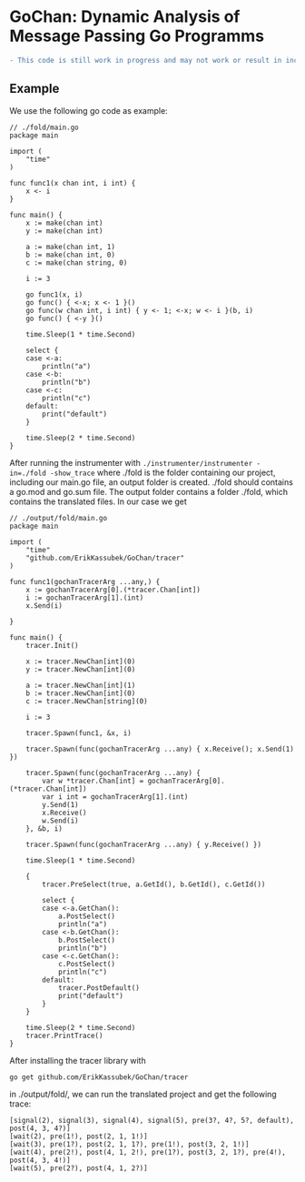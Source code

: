 # GoChan: Dynamic Analysis of Message Passing Go Programms

```diff 
- This code is still work in progress and may not work or result in incorrect behavior!
```

## Example
We use the following go code as example:
```
// ./fold/main.go
package main

import (
	"time"
)

func func1(x chan int, i int) {
	x <- i
}

func main() {
	x := make(chan int)
	y := make(chan int)

	a := make(chan int, 1)
	b := make(chan int, 0)
	c := make(chan string, 0)

	i := 3

	go func1(x, i)
	go func() { <-x; x <- 1 }()
	go func(w chan int, i int) { y <- 1; <-x; w <- i }(b, i)
	go func() { <-y }()

	time.Sleep(1 * time.Second)

	select {
	case <-a:
		println("a")
	case <-b:
		println("b")
	case <-c:
		println("c")
	default:
		print("default")
	}

	time.Sleep(2 * time.Second)
}

```
After running the instrumenter with
```./instrumenter/instrumenter -in=./fold -show_trace```
where ./fold is the folder containing our project, including our main.go file, an output folder is created.
./fold should contains a go.mod and go.sum file.
The output folder contains a folder ./fold, which contains the translated files.
In our case we get 
```
// ./output/fold/main.go
package main

import (
	"time"
	"github.com/ErikKassubek/GoChan/tracer"
)

func func1(gochanTracerArg ...any,) {
	x := gochanTracerArg[0].(*tracer.Chan[int])
	i := gochanTracerArg[1].(int)
	x.Send(i)

}

func main() {
	tracer.Init()
	
	x := tracer.NewChan[int](0)
	y := tracer.NewChan[int](0)

	a := tracer.NewChan[int](1)
	b := tracer.NewChan[int](0)
	c := tracer.NewChan[string](0)

	i := 3
	
	tracer.Spawn(func1, &x, i)
	
	tracer.Spawn(func(gochanTracerArg ...any) { x.Receive(); x.Send(1) })
	
	tracer.Spawn(func(gochanTracerArg ...any) {
		var w *tracer.Chan[int] = gochanTracerArg[0].(*tracer.Chan[int])
		var i int = gochanTracerArg[1].(int)
		y.Send(1)
		x.Receive()
		w.Send(i)
	}, &b, i)
	
	tracer.Spawn(func(gochanTracerArg ...any) { y.Receive() })

	time.Sleep(1 * time.Second)
	
	{
		tracer.PreSelect(true, a.GetId(), b.GetId(), c.GetId())

		select {
		case <-a.GetChan():
			a.PostSelect()
			println("a")
		case <-b.GetChan():
			b.PostSelect()
			println("b")
		case <-c.GetChan():
			c.PostSelect()
			println("c")
		default:
			tracer.PostDefault()
			print("default")
		}
	}

	time.Sleep(2 * time.Second)
	tracer.PrintTrace()
}
```
After installing the tracer library with 
``` 
go get github.com/ErikKassubek/GoChan/tracer
```
in ./output/fold/, we can run the translated project and get the following trace:
```
[signal(2), signal(3), signal(4), signal(5), pre(3?, 4?, 5?, default), post(4, 3, 4?)]
[wait(2), pre(1!), post(2, 1, 1!)]
[wait(3), pre(1?), post(2, 1, 1?), pre(1!), post(3, 2, 1!)]
[wait(4), pre(2!), post(4, 1, 2!), pre(1?), post(3, 2, 1?), pre(4!), post(4, 3, 4!)]
[wait(5), pre(2?), post(4, 1, 2?)]
```